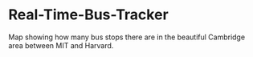 # Real-Time-Bus-Tracker
Map showing how many bus stops there are in the beautiful Cambridge area between MIT and Harvard.
